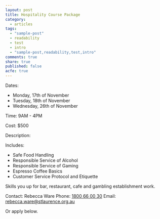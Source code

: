 ```yaml
---
layout: post
title: Hospitality Course Package
category: 
  - articles
tags: 
  - "sample-post"
  - readability
  - test
  - intro
  - "sample-post,readability,test,intro"
comments: true
share: true
published: false
acfe: true
---
```


Dates:

* Monday, 17th of November
* Tuesday, 18th of November
* Wednesday, 26th of November

Time: 9AM - 4PM

Cost: $500

Description:

Includes:

* Safe Food Handling
* Responsible Service of Alcohol
* Responsible Service of Gaming
* Espresso Coffee Basics
* Customer Service Protocol and Etiquette

Skills you up for bar, restaurant, cafe and gambling establishment work.

Contact: Rebecca Ware
Phone: [1800 66 00 30](tel:1800660030)
Email: [rebecca.ware@stlaurence.org.au](mailto:rebecca.ware@stlaurence.org.au)

Or apply below.